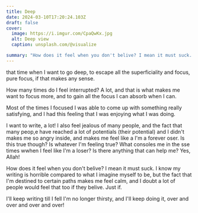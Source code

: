 ```yaml
---
title: Deep
date: 2024-03-10T17:20:24.103Z
draft: false
cover:
  image: https://i.imgur.com/CpaQwKx.jpg
  alt: Deep view
  caption: unsplash.com/@visualize

summary: "How does it feel when you don't belive? I mean it must suck. I know my writing is horible compared to what I imagine myself to be"
---
```


that time when I want to go deep, to escape all the superficiality and focus, pure focus, if that makes any sense.

How many times do I feel interrupted? A lot, and that is what makes me want to focus more, and to gain all the focus I can absorb when I can.

Most of the times I focused I was able to come up with something really satisfying, and I had this feeling that I was enjoying what I was doing.

I want to write, a lot! I also feel jealous of many people, and the fact that many peop,e have reached a lot of potentials (their potential) and I didn't makes me so angry inside, and makes me feel like a I'm a forever oser. Is this true though? Is whatever I'm feeling true? What consoles me in the sse times wwhen I feel like I'm a loser? Is there anything that can help me? Yes, Allah!

How does it feel when you don't belive? I mean it must suck. I know my writing is horrible compared to what I imagine myself to be, but the fact that I'm destined to certain paths makes me feel calm, and I doubt a lot of people would feel that too if they belive. Just if.

I'll keep writing till I fell I'm no longer thirsty, and I'll keep doing it, over and over and over and over!
